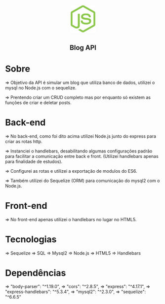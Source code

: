 <h1 align="center">
    <img alt="Node API" src="./assets/nodejsicon.svg"  width="80px" >
</h1>
<h2 align="center">Blog API </h2>

# Sobre

=> Objetivo da API é simular um blog que utiliza banco de dados, utilizei o mysql no Node.js com o sequelize.

=> Prentendo criar um CRUD completo mas por enquanto só existem as funções de criar e deletar posts.

# Back-end 

=> No back-end, como foi dito acima utilizei Node.js junto do express para criar as rotas http.

=> Instanciei o handlebars, desabilitando algumas configurações padrão para facilitar a comunicação entre back e front. (Utilizei handlebars apenas para finalidade de estudos).

=> Configurei as rotas e utilizei a exportação de modulos do ES6.

=> Também utilizei do Sequelize (ORM) para comunicação do mysql2 com o Node.js. 

# Front-end 

=> No front-end apenas utilizei o handlebars no lugar no HTML5.

# Tecnologias 

=> Sequelize
=> SQL
=> Mysql2
=> Node.js
=> HTML5 
=> Handlebars

# Dependências

=> "body-parser": "^1.19.0",
=> "cors": "^2.8.5",
=> "express": "^4.17.1",
=> "express-handlebars": "^5.3.4",
=> "mysql2": "^2.3.0",
=> "sequelize": "^6.6.5"